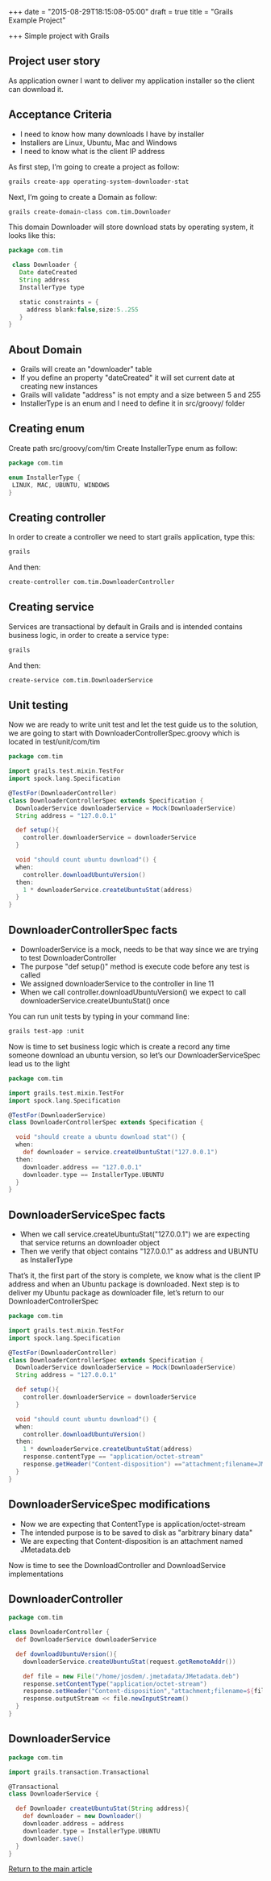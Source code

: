 +++
date = "2015-08-29T18:15:08-05:00"
draft = true
title = "Grails Example Project"

+++
Simple project with Grails

## Project user story
As application owner I want to deliver my application installer so the client can download it.

## Acceptance Criteria

* I need to know how many downloads I have by installer
* Installers are Linux, Ubuntu, Mac and Windows
* I need to know what is the client IP address

As first step, I’m going to create a project as follow:

```bash
grails create-app operating-system-downloader-stat
```

Next, I’m going to create a Domain as follow:

```bash
grails create-domain-class com.tim.Downloader
```

This domain Downloader will store download stats by operating system, it looks like this:

```groovy
package com.tim

 class Downloader {
   Date dateCreated
   String address
   InstallerType type

   static constraints = {
     address blank:false,size:5..255
   }
}
```

## About Domain

* Grails will create an "downloader" table
* If you define an property "dateCreated" it will set current date at creating new instances
* Grails will validate "address" is not empty and a size between 5 and 255
* InstallerType is an enum and I need to define it in src/groovy/ folder

## Creating enum
Create path src/groovy/com/tim Create InstallerType enum as follow:

```groovy
package com.tim

enum InstallerType {
 LINUX, MAC, UBUNTU, WINDOWS
}
```

## Creating controller
In order to create a controller we need to start grails application, type this:

```bash
grails
```

And then:

```bash
create-controller com.tim.DownloaderController
```

## Creating service
Services are transactional by default in Grails and is intended contains business logic, in order to create a service type:

```bash
grails
```

And then:

```bash
create-service com.tim.DownloaderService
```

## Unit testing
Now we are ready to write unit test and let the test guide us to the solution, we are going to start with DownloaderControllerSpec.groovy which is located in test/unit/com/tim

```groovy
package com.tim

import grails.test.mixin.TestFor
import spock.lang.Specification

@TestFor(DownloaderController)
class DownloaderControllerSpec extends Specification {
  DownloaderService downloaderService = Mock(DownloaderService)
  String address = "127.0.0.1"

  def setup(){
    controller.downloaderService = downloaderService
  }

  void "should count ubuntu download"() {
  when:
    controller.downloadUbuntuVersion()
  then:
    1 * downloaderService.createUbuntuStat(address)
  }
}
```

## DownloaderControllerSpec facts

* DownloaderService is a mock, needs to be that way since we are trying to test DownloaderController
* The purpose "def setup()" method is execute code before any test is called
* We assigned downloaderService to the controller in line 11
* When we call controller.downloadUbuntuVersion() we expect to call downloaderService.createUbuntuStat() once

You can run unit tests by typing in your command line:

```bash
grails test-app :unit
```

Now is time to set business logic which is create a record any time someone download an ubuntu version, so let’s our DownloaderServiceSpec lead us to the light

```groovy
package com.tim

import grails.test.mixin.TestFor
import spock.lang.Specification

@TestFor(DownloaderService)
class DownloaderControllerSpec extends Specification {

  void "should create a ubuntu download stat"() {
  when:
    def downloader = service.createUbuntuStat("127.0.0.1")
  then:
    downloader.address == "127.0.0.1"
    downloader.type == InstallerType.UBUNTU
  }
}
```

## DownloaderServiceSpec facts

* When we call service.createUbuntuStat("127.0.0.1") we are expecting that service returns an downloader object
* Then we verify that object contains "127.0.0.1" as address and UBUNTU as InstallerType

That’s it, the first part of the story is complete, we know what is the client IP address and when an Ubuntu package is downloaded. Next step is to deliver my Ubuntu package as downloader file, let’s return to our DownloaderControllerSpec

```groovy
package com.tim

import grails.test.mixin.TestFor
import spock.lang.Specification

@TestFor(DownloaderController)
class DownloaderControllerSpec extends Specification {
  DownloaderService downloaderService = Mock(DownloaderService)
  String address = "127.0.0.1"

  def setup(){
    controller.downloaderService = downloaderService
  }

  void "should count ubuntu download"() {
  when:
    controller.downloadUbuntuVersion()
  then:
    1 * downloaderService.createUbuntuStat(address)
    response.contentType == "application/octet-stream"
    response.getHeader("Content-disposition") =="attachment;filename=JMetadata.deb"
  }
}
```

## DownloaderServiceSpec modifications

* Now we are expecting that ContentType is application/octet-stream
* The intended purpose is to be saved to disk as "arbitrary binary data"
* We are expecting that Content-disposition is an attachment named JMetadata.deb

Now is time to see the DownloadController and DownloadService implementations

## DownloaderController

```groovy
package com.tim

class DownloaderController {
  def DownloaderService downloaderService

  def downloadUbuntuVersion(){
    downloaderService.createUbuntuStat(request.getRemoteAddr())

    def file = new File("/home/josdem/.jmetadata/JMetadata.deb")
    response.setContentType("application/octet-stream")
    response.setHeader("Content-disposition","attachment;filename=${file.getName()}")
    response.outputStream << file.newInputStream()
  }
}
```

## DownloaderService

```groovy
package com.tim

import grails.transaction.Transactional

@Transactional
class DownloaderService {

  def Downloader createUbuntuStat(String address){
    def downloader = new Downloader()
    downloader.address = address
    downloader.type = InstallerType.UBUNTU
    downloader.save()
  }
}
```

[Return to the main article](/techtalk/grails)


